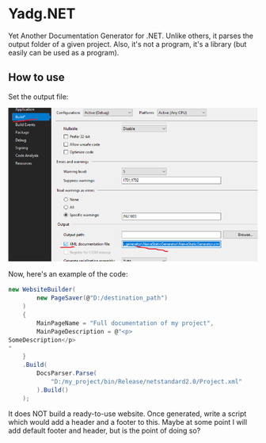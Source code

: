 # Yadg.NET

Yet Another Documentation Generator for .NET. Unlike others, it parses the output folder of a given project. Also,
it's not a program, it's a library (but easily can be used as a program).

## How to use

Set the output file:


<img src="img.png">

Now, here's an example of the code:

```cs
new WebsiteBuilder(
        new PageSaver(@"D:/destination_path")
    )
    {
        MainPageName = "Full documentation of my project",
        MainPageDescription = @"<p>
SomeDescription</p>
"
    }
    .Build(
        DocsParser.Parse(
            "D:/my_project/bin/Release/netstandard2.0/Project.xml"
        ).Build()
    );
```

It does NOT build a ready-to-use website. Once generated, write a script which
would add a header and a footer to this. Maybe at some point I will add default
footer and header, but is the point of doing so? 